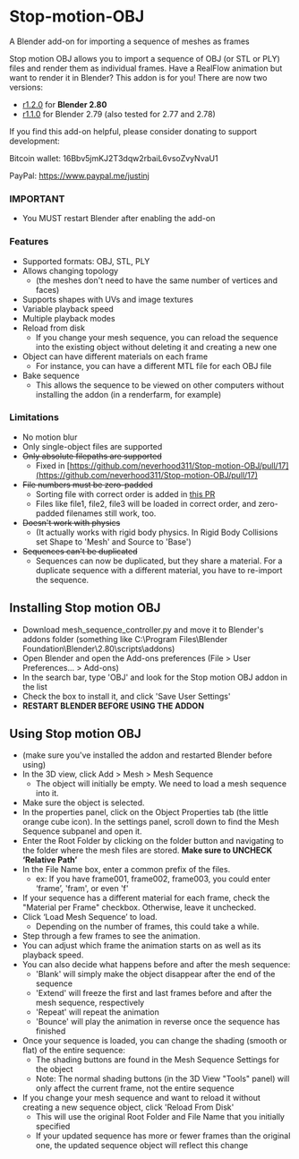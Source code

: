 # Stop-motion-OBJ
A Blender add-on for importing a sequence of meshes as frames

Stop motion OBJ allows you to import a sequence of OBJ (or STL or PLY) files and render them as individual frames. Have a RealFlow animation but want to render it in Blender? This addon is for you! There are now two versions:
- [r1.2.0](https://github.com/neverhood311/Stop-motion-OBJ/releases/tag/0.2.80.0) for **Blender 2.80**
- [r1.1.0](https://github.com/neverhood311/Stop-motion-OBJ/releases/tag/0.2.79.1) for Blender 2.79 (also tested for 2.77 and 2.78)

If you find this add-on helpful, please consider donating to support development:

Bitcoin wallet: 16Bbv5jmKJ2T3dqw2rbaiL6vsoZvyNvaU1

PayPal: https://www.paypal.me/justinj

### IMPORTANT
- You MUST restart Blender after enabling the add-on

### Features
- Supported formats: OBJ, STL, PLY
- Allows changing topology 
  - (the meshes don't need to have the same number of vertices and faces)
- Supports shapes with UVs and image textures
- Variable playback speed
- Multiple playback modes
- Reload from disk
  - If you change your mesh sequence, you can reload the sequence into the existing object without deleting it and creating a new one
- Object can have different materials on each frame
  - For instance, you can have a different MTL file for each OBJ file
- Bake sequence
  - This allows the sequence to be viewed on other computers without installing the addon (in a renderfarm, for example)

### Limitations
- No motion blur
- Only single-object files are supported
- ~~Only absolute filepaths are supported~~
  - Fixed in [https://github.com/neverhood311/Stop-motion-OBJ/pull/17](https://github.com/neverhood311/Stop-motion-OBJ/pull/17)
- ~~File numbers must be zero-padded~~
  - Sorting file with correct order is added in [this PR](https://github.com/neverhood311/Stop-motion-OBJ/pull/15)
  - Files like file1, file2, file3 will be loaded in correct order, and zero-padded filenames still work, too.
- ~~Doesn't work with physics~~ 
  - (It actually works with rigid body physics. In Rigid Body Collisions set Shape to 'Mesh' and Source to 'Base')
- ~~Sequences can't be duplicated~~
  - Sequences can now be duplicated, but they share a material. For a duplicate sequence with a different material, you have to re-import the sequence.

## Installing Stop motion OBJ
- Download mesh_sequence_controller.py and move it to Blender's addons folder (something like C:\Program Files\Blender Foundation\Blender\2.80\scripts\addons)
- Open Blender and open the Add-ons preferences (File > User Preferences... > Add-ons)
- In the search bar, type 'OBJ' and look for the Stop motion OBJ addon in the list
- Check the box to install it, and click 'Save User Settings'
- **RESTART BLENDER BEFORE USING THE ADDON**

## Using Stop motion OBJ
- (make sure you've installed the addon and restarted Blender before using)
- In the 3D view, click Add > Mesh > Mesh Sequence
  - The object will initially be empty. We need to load a mesh sequence into it.
- Make sure the object is selected.
- In the properties panel, click on the Object Properties tab (the little orange cube icon). In the settings panel, scroll down to find the Mesh Sequence subpanel and open it.
- Enter the Root Folder by clicking on the folder button and navigating to the folder where the mesh files are stored. **Make sure to UNCHECK ‘Relative Path’**
- In the File Name box, enter a common prefix of the files.
  - ex: If you have frame001, frame002, frame003, you could enter ‘frame’, 'fram', or even 'f'
- If your sequence has a different material for each frame, check the "Material per Frame" checkbox. Otherwise, leave it unchecked.
- Click ‘Load Mesh Sequence’ to load. 
  - Depending on the number of frames, this could take a while.
- Step through a few frames to see the animation.
- You can adjust which frame the animation starts on as well as its playback speed.
- You can also decide what happens before and after the mesh sequence:
  - 'Blank' will simply make the object disappear after the end of the sequence
  - 'Extend' will freeze the first and last frames before and after the mesh sequence, respectively
  - 'Repeat' will repeat the animation
  - 'Bounce' will play the animation in reverse once the sequence has finished
- Once your sequence is loaded, you can change the shading (smooth or flat) of the entire sequence:
  - The shading buttons are found in the Mesh Sequence Settings for the object
  - Note: The normal shading buttons (in the 3D View "Tools" panel) will only affect the current frame, not the entire sequence
- If you change your mesh sequence and want to reload it without creating a new sequence object, click 'Reload From Disk'
  - This will use the original Root Folder and File Name that you initially specified
  - If your updated sequence has more or fewer frames than the original one, the updated sequence object will reflect this change